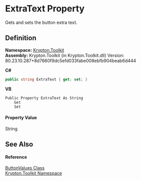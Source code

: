 # ExtraText Property


Gets and sets the button extra text.



## Definition
**Namespace:** <a href="79d2eac2-21f4-54ff-7552-b20c33c30600.md">Krypton.Toolkit</a>  
**Assembly:** Krypton.Toolkit (in Krypton.Toolkit.dll) Version: 80.23.10.287+8d7660f9dc5efd033fabe008ebfb904beab6d444

**C#**
``` C#
public string ExtraText { get; set; }
```
**VB**
``` VB
Public Property ExtraText As String
	Get
	Set
```



#### Property Value
String

## See Also


#### Reference
<a href="d8a8ca9d-7dcd-5cef-2f1c-724e4e0df04c.md">ButtonValues Class</a>  
<a href="79d2eac2-21f4-54ff-7552-b20c33c30600.md">Krypton.Toolkit Namespace</a>  
